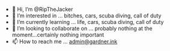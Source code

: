 - 👋 Hi, I’m @RipTheJacker
- 👀 I’m interested in ... bitches, cars, scuba diving, call of duty
- 🌱 I’m currently learning ... life, cars, scuba diving, call of duty
- 💞️ I’m looking to collaborate on ... probably nothing at the moment...certainly nothing important
- 📫 How to reach me ... admin@gardner.ink

<!---
RipTheJacker/RipTheJacker is a ✨ special ✨ repository because its `README.md` (this file) appears on your GitHub profile.
You can click the Preview link to take a look at your changes.
--->
